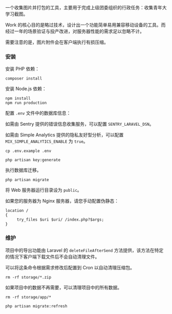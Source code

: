 一个收集图片并打包的工具，主要用于完成上级团委组织的行政任务：收集青年大学习截图。

Work 的核心目的是略过技术，设计出一个功能简单易用兼容移动设备的工具。而经过一年的场景验证与投产改进，对服务器性能的需求足以忽略不计。

需要注意的是，图片附件会在客户端执行有损压缩。

### 安装 ###

安装 PHP 依赖：

    composer install

安装 Node.js 依赖：

    npm install
    npm run production

配置 `.env` 文件中的数据库信息：

如需由 Sentry 提供的错误信息收集服务，可以配置 `SENTRY_LARAVEL_DSN`。

如需由 Simple Analytics 提供的隐私友好型分析，可以配置 `MIX_SIMPLE_ANALYTICS_ENABLE` 为 `true`。

    cp .env.example .env

    php artisan key:generate
    
执行数据库迁移。

    php artisan migrate
    
将 Web 服务器运行目录设为 `public`。

如果您的服务器为 Nginx 服务器，请您手动配置伪静态：

```
location /
{
	 try_files $uri $uri/ /index.php?$args;
}
```

### 维护 ###

项目中的导出功能由 Laravel 的 `deleteFileAfterSend` 方法提供，该方法在特定的情况下客户端下载文件后不会自动清理文件。

可以将这条命令根据需求修改后配置到 Cron 以自动清理压缩包。

    rm -rf storage/*.zip

如果项目中的数据不再需要，可以清理项目中的所有数据。

    rm -rf storage/app/*
    
    php artisan migrate:refresh
